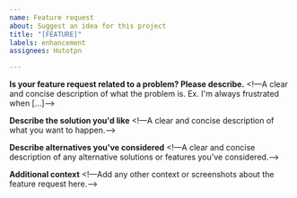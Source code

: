 ```yaml
---
name: Feature request
about: Suggest an idea for this project
title: "[FEATURE]"
labels: enhancement
assignees: Hutotpn

---
```


**Is your feature request related to a problem? Please describe.**
<!—A clear and concise description of what the problem is. Ex. I'm always frustrated when [...]—>

**Describe the solution you'd like**
<!—A clear and concise description of what you want to happen.—>

**Describe alternatives you've considered**
<!—A clear and concise description of any alternative solutions or features you've considered.—>

**Additional context**
<!—Add any other context or screenshots about the feature request here.—>
